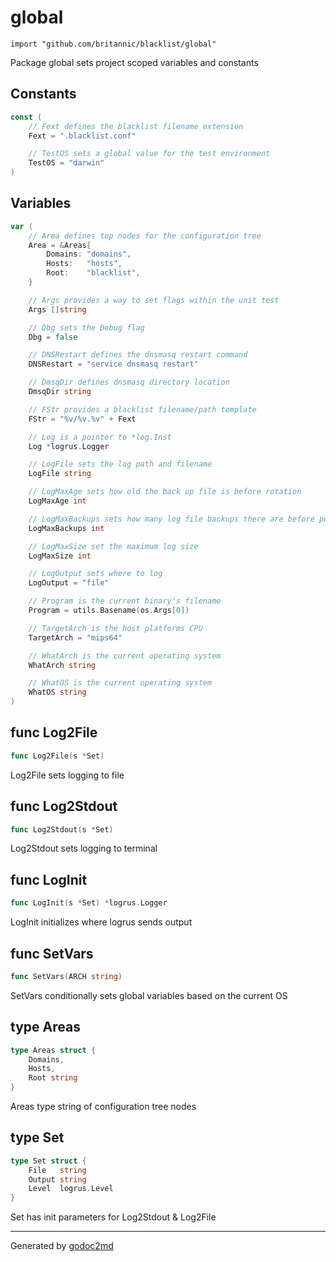 
# global
    import "github.com/britannic/blacklist/global"

Package global sets project scoped variables and constants




## Constants
``` go
const (
    // Fext defines the blacklist filename extension
    Fext = ".blacklist.conf"

    // TestOS sets a global value for the test environment
    TestOS = "darwin"
)
```

## Variables
``` go
var (
    // Area defines top nodes for the configuration tree
    Area = &Areas{
        Domains: "domains",
        Hosts:   "hosts",
        Root:    "blacklist",
    }

    // Args provides a way to set flags within the unit test
    Args []string

    // Dbg sets the Debug flag
    Dbg = false

    // DNSRestart defines the dnsmasq restart command
    DNSRestart = "service dnsmasq restart"

    // DmsqDir defines dnsmasq directory location
    DmsqDir string

    // FStr provides a blacklist filename/path template
    FStr = "%v/%v.%v" + Fext

    // Log is a pointer to *log.Inst
    Log *logrus.Logger

    // LogFile sets the log path and filename
    LogFile string

    // LogMaxAge sets how old the back up file is before rotation
    LogMaxAge int

    // LogMaxBackups sets how many log file backups there are before purging
    LogMaxBackups int

    // LogMaxSize set the maximum log size
    LogMaxSize int

    // LogOutput sets where to log
    LogOutput = "file"

    // Program is the current binary's filename
    Program = utils.Basename(os.Args[0])

    // TargetArch is the host platforms CPU
    TargetArch = "mips64"

    // WhatArch is the current operating system
    WhatArch string

    // WhatOS is the current operating system
    WhatOS string
)
```

## func Log2File
``` go
func Log2File(s *Set)
```
Log2File sets logging to file


## func Log2Stdout
``` go
func Log2Stdout(s *Set)
```
Log2Stdout sets logging to terminal


## func LogInit
``` go
func LogInit(s *Set) *logrus.Logger
```
LogInit initializes where logrus sends output


## func SetVars
``` go
func SetVars(ARCH string)
```
SetVars conditionally sets global variables based on the current OS



## type Areas
``` go
type Areas struct {
    Domains,
    Hosts,
    Root string
}
```
Areas type string of configuration tree nodes











## type Set
``` go
type Set struct {
    File   string
    Output string
    Level  logrus.Level
}
```
Set has init parameters for Log2Stdout & Log2File

















- - -
Generated by [godoc2md](http://godoc.org/github.com/davecheney/godoc2md)